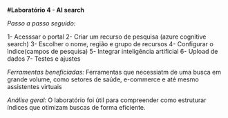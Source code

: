 **#Laboratório 4 - AI search**

*Passo a passo seguido:*

1- Acesssar o portal
2- Criar um recurso de pesquisa (azure cognitive search)
3- Escolher o nome, região e grupo de recursos
4- Configurar o ìndice(campos de pesquisa)
5- Integrar inteligência artificial
6- Upload de dados
7- Testes e ajustes

*Ferramentas beneficiadas:*
Ferramentas que necessiatm de uma busca em grande volume, como setores de saúde, e-commerce e até mesmo assistentes virtuais

*Análise geral:*
O laboratório foi útil para compreender como estruturar índices que otimizam buscas de forma eficiente. 
